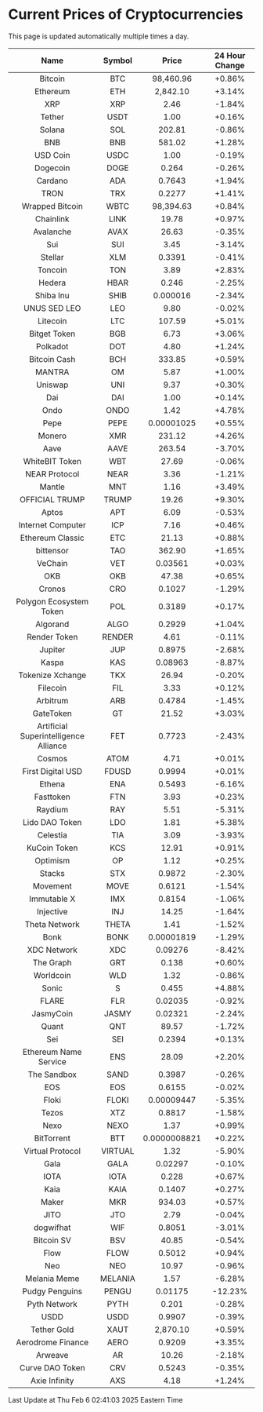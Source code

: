 # Current Prices of Cryptocurrencies
This page is updated automatically multiple times a day.

| Name | Symbol | Price | 24 Hour Change |
| :---: |:---:| :---: | :---: |
| Bitcoin | BTC | 98,460.96 | +0.86% |
| Ethereum | ETH | 2,842.10 | +3.14% |
| XRP | XRP | 2.46 | -1.84% |
| Tether | USDT | 1.00 | +0.16% |
| Solana | SOL | 202.81 | -0.86% |
| BNB | BNB | 581.02 | +1.28% |
| USD Coin | USDC | 1.00 | -0.19% |
| Dogecoin | DOGE | 0.264 | -0.26% |
| Cardano | ADA | 0.7643 | +1.94% |
| TRON | TRX | 0.2277 | +1.41% |
| Wrapped Bitcoin | WBTC | 98,394.63 | +0.84% |
| Chainlink | LINK | 19.78 | +0.97% |
| Avalanche | AVAX | 26.63 | -0.35% |
| Sui | SUI | 3.45 | -3.14% |
| Stellar | XLM | 0.3391 | -0.41% |
| Toncoin | TON | 3.89 | +2.83% |
| Hedera | HBAR | 0.246 | -2.25% |
| Shiba Inu | SHIB | 0.000016 | -2.34% |
| UNUS SED LEO | LEO | 9.80 | -0.02% |
| Litecoin | LTC | 107.59 | +5.01% |
| Bitget Token | BGB | 6.73 | +3.06% |
| Polkadot | DOT | 4.80 | +1.24% |
| Bitcoin Cash | BCH | 333.85 | +0.59% |
| MANTRA | OM | 5.87 | +1.00% |
| Uniswap | UNI | 9.37 | +0.30% |
| Dai | DAI | 1.00 | +0.14% |
| Ondo | ONDO | 1.42 | +4.78% |
| Pepe | PEPE | 0.00001025 | +0.55% |
| Monero | XMR | 231.12 | +4.26% |
| Aave | AAVE | 263.54 | -3.70% |
| WhiteBIT Token | WBT | 27.69 | -0.06% |
| NEAR Protocol | NEAR | 3.36 | -1.21% |
| Mantle | MNT | 1.16 | +3.49% |
| OFFICIAL TRUMP | TRUMP | 19.26 | +9.30% |
| Aptos | APT | 6.09 | -0.53% |
| Internet Computer | ICP | 7.16 | +0.46% |
| Ethereum Classic | ETC | 21.13 | +0.88% |
| bittensor | TAO | 362.90 | +1.65% |
| VeChain | VET | 0.03561 | +0.03% |
| OKB | OKB | 47.38 | +0.65% |
| Cronos | CRO | 0.1027 | -1.29% |
| Polygon Ecosystem Token | POL | 0.3189 | +0.17% |
| Algorand | ALGO | 0.2929 | +1.04% |
| Render Token | RENDER | 4.61 | -0.11% |
| Jupiter | JUP | 0.8975 | -2.68% |
| Kaspa | KAS | 0.08963 | -8.87% |
| Tokenize Xchange | TKX | 26.94 | -0.20% |
| Filecoin | FIL | 3.33 | +0.12% |
| Arbitrum | ARB | 0.4784 | -1.45% |
| GateToken | GT | 21.52 | +3.03% |
| Artificial Superintelligence Alliance | FET | 0.7723 | -2.43% |
| Cosmos | ATOM | 4.71 | +0.01% |
| First Digital USD | FDUSD | 0.9994 | +0.01% |
| Ethena | ENA | 0.5493 | -6.16% |
| Fasttoken | FTN | 3.93 | +0.23% |
| Raydium | RAY | 5.51 | -5.31% |
| Lido DAO Token | LDO | 1.81 | +5.38% |
| Celestia | TIA | 3.09 | -3.93% |
| KuCoin Token | KCS | 12.91 | +0.91% |
| Optimism | OP | 1.12 | +0.25% |
| Stacks | STX | 0.9872 | -2.30% |
| Movement | MOVE | 0.6121 | -1.54% |
| Immutable X | IMX | 0.8154 | -1.06% |
| Injective | INJ | 14.25 | -1.64% |
| Theta Network | THETA | 1.41 | -1.52% |
| Bonk | BONK | 0.00001819 | -1.29% |
| XDC Network | XDC | 0.09276 | -8.42% |
| The Graph | GRT | 0.138 | +0.60% |
| Worldcoin | WLD | 1.32 | -0.86% |
| Sonic | S | 0.455 | +4.88% |
| FLARE | FLR | 0.02035 | -0.92% |
| JasmyCoin | JASMY | 0.02321 | -2.24% |
| Quant | QNT | 89.57 | -1.72% |
| Sei | SEI | 0.2394 | +0.13% |
| Ethereum Name Service | ENS | 28.09 | +2.20% |
| The Sandbox | SAND | 0.3987 | -0.26% |
| EOS | EOS | 0.6155 | -0.02% |
| Floki | FLOKI | 0.00009447 | -5.35% |
| Tezos | XTZ | 0.8817 | -1.58% |
| Nexo | NEXO | 1.37 | +0.99% |
| BitTorrent | BTT | 0.0000008821 | +0.22% |
| Virtual Protocol | VIRTUAL | 1.32 | -5.90% |
| Gala | GALA | 0.02297 | -0.10% |
| IOTA | IOTA | 0.228 | +0.67% |
| Kaia | KAIA | 0.1407 | +0.27% |
| Maker | MKR | 934.03 | +0.57% |
| JITO | JTO | 2.79 | -0.04% |
| dogwifhat | WIF | 0.8051 | -3.01% |
| Bitcoin SV | BSV | 40.85 | -0.54% |
| Flow | FLOW | 0.5012 | +0.94% |
| Neo | NEO | 10.97 | -0.96% |
| Melania Meme | MELANIA | 1.57 | -6.28% |
| Pudgy Penguins | PENGU | 0.01175 | -12.23% |
| Pyth Network | PYTH | 0.201 | -0.28% |
| USDD | USDD | 0.9907 | -0.39% |
| Tether Gold | XAUT | 2,870.10 | +0.59% |
| Aerodrome Finance | AERO | 0.9209 | +3.35% |
| Arweave | AR | 10.26 | -2.18% |
| Curve DAO Token | CRV | 0.5243 | -0.35% |
| Axie Infinity | AXS | 4.18 | +1.24% |

Last Update at Thu Feb  6 02:41:03 2025 Eastern Time